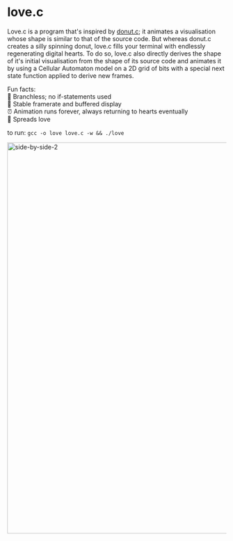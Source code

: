# love.c

Love.c is a program that's inspired by [donut.c](https://www.youtube.com/results?search_query=donut.c); it animates a visualisation whose shape is similar to that of the source code. But whereas donut.c creates a silly spinning donut, love.c fills your terminal with endlessly regenerating digital hearts. To do so, love.c also directly derives the shape of it's initial visualisation from the shape of its source code and animates it by using a Cellular Automaton model on a 2D grid of bits with a special next state function applied to derive new frames.

Fun facts:\
🌿 Branchless; no if-statements used\
🎥 Stable framerate and buffered display\
⏰ Animation runs forever, always returning to hearts eventually\
💓 Spreads love

to run: `gcc -o love love.c -w && ./love`

<img width="2046" height="900" alt="side-by-side-2" src="https://github.com/user-attachments/assets/a1fb9847-8b59-479b-81bd-1f9a08db3c6b" />

